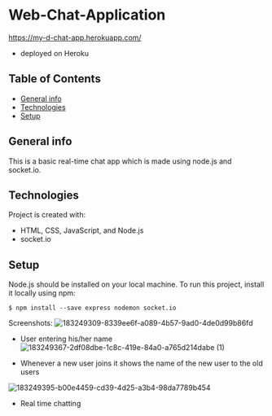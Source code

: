 # Web-Chat-Application
https://my-d-chat-app.herokuapp.com/ 
* deployed on Heroku
## Table of Contents
* [General info](#general-info)
* [Technologies](#technologies)
* [Setup](#setup)

## General info
This is a basic real-time chat app which is made using node.js and socket.io.

## Technologies
Project is created with:
*  HTML, CSS, JavaScript, and Node.js
* socket.io

## Setup
Node.js should be installed on your local machine.
To run this project, install it locally using npm:
```
$ npm install --save express nodemon socket.io
```
Screenshots:
![183249309-8339ee6f-a089-4b57-9ad0-4de0d99b86fd](https://user-images.githubusercontent.com/66257555/183249637-8d3b6ac7-f85d-44a8-aa01-8bca6132978e.png)

* User entering his/her name
![183249367-2df08dbe-1c8c-419e-84a0-a765d214dabe (1)](https://user-images.githubusercontent.com/66257555/183249655-c3bc452a-e34e-43f5-9d84-0a6da0bfd358.png)

* Whenever a new user joins it shows the name of the new user to the old users

![183249395-b00e4459-cd39-4d25-a3b4-98da7789b454](https://user-images.githubusercontent.com/66257555/183249666-741a97fd-0f7e-4fb1-9d30-01e66c5f42c0.png)

* Real time chatting
